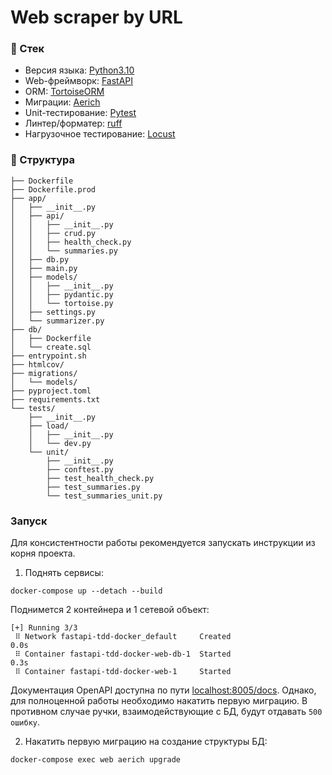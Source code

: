 # Web scraper by URL

### :pill: Стек

- Версия языка: [Python3.10](https://www.python.org/downloads/release/python-3100/)
- Web-фреймворк: [FastAPI](https://fastapi.tiangolo.com/ru/)
- ORM: [TortoiseORM](https://tortoise.github.io/)
- Миграции: [Aerich](https://github.com/tortoise/aerich/blob/dev/README_RU.md)
- Unit-тестирование: [Pytest](https://docs.pytest.org/en/8.0.x/index.html)
- Линтер/форматер: [ruff](https://docs.astral.sh/ruff/)
- Нагрузочное тестирование: [Locust](https://locust.io/)


### :bookmark_tabs: Структура

```
├── Dockerfile
├── Dockerfile.prod
├── app/
│   ├── __init__.py
│   ├── api/
│   │   ├── __init__.py
│   │   ├── crud.py
│   │   ├── health_check.py
│   │   └── summaries.py
│   ├── db.py
│   ├── main.py
│   ├── models/
│   │   ├── __init__.py
│   │   ├── pydantic.py
│   │   └── tortoise.py
│   ├── settings.py
│   └── summarizer.py
├── db/
│   ├── Dockerfile
│   └── create.sql
├── entrypoint.sh
├── htmlcov/
├── migrations/
│   └── models/
├── pyproject.toml
├── requirements.txt
└── tests/
    ├── __init__.py
    ├── load/
    │   ├── __init__.py
    │   └── dev.py
    └── unit/
        ├── __init__.py
        ├── conftest.py
        ├── test_health_check.py
        ├── test_summaries.py
        └── test_summaries_unit.py
```


### Запуск

Для консистентности работы рекомендуется запускать инструкции из корня проекта.

1. Поднять сервисы:

```shell
docker-compose up --detach --build
```

Поднимется 2 контейнера и 1 сетевой объект:

```
[+] Running 3/3
 ⠿ Network fastapi-tdd-docker_default     Created                                                                                                                    0.0s
 ⠿ Container fastapi-tdd-docker-web-db-1  Started                                                                                                                    0.3s
 ⠿ Container fastapi-tdd-docker-web-1     Started
```

Документация OpenAPI доступна по пути [localhost:8005/docs](http://localhost:8005/docs).
Однако, для полноценной работы необходимо накатить первую миграцию. В противном случае ручки, взаимодействующие с 
БД, будут отдавать `500 ошибку`.

2. Накатить первую миграцию на создание структуры БД:

```shell
docker-compose exec web aerich upgrade 
```